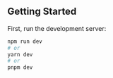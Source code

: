 
## Getting Started

First, run the development server:

```bash
npm run dev
# or
yarn dev
# or
pnpm dev


